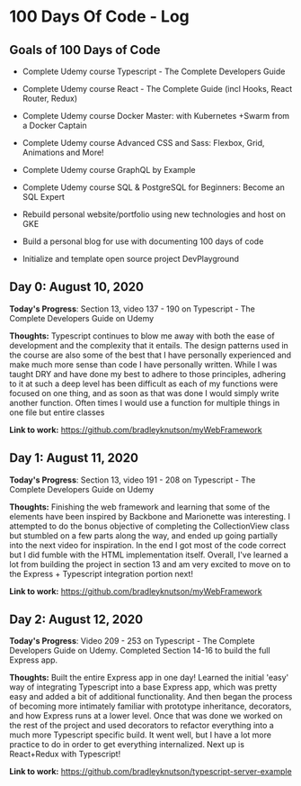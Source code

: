 # 100 Days Of Code - Log

## Goals of 100 Days of Code

- Complete Udemy course Typescript - The Complete Developers Guide

- Complete Udemy course React - The Complete Guide (incl Hooks, React Router, Redux)

- Complete Udemy course Docker Master: with Kubernetes +Swarm from a Docker Captain

- Complete Udemy course Advanced CSS and Sass: Flexbox, Grid, Animations and More!

- Complete Udemy course GraphQL by Example

- Complete Udemy course SQL & PostgreSQL for Beginners: Become an SQL Expert

- Rebuild personal website/portfolio using new technologies and host on GKE

- Build a personal blog for use with documenting 100 days of code

- Initialize and template open source project DevPlayground

## Day 0: August 10, 2020

**Today's Progress**: Section 13, video 137 - 190 on Typescript - The Complete Developers Guide on Udemy

**Thoughts:**
Typescript continues to blow me away with both the ease of development and the complexity that it entails. The design patterns used in the course
are also some of the best that I have personally experienced and make much more sense than code I have personally written. While I was taught DRY
and have done my best to adhere to those principles, adhering to it at such a deep level has been difficult as each of my functions were focused
on one thing, and as soon as that was done I would simply write another function. Often times I would use a function for multiple things in one
file but entire classes

**Link to work:**
https://github.com/bradleyknutson/myWebFramework

## Day 1: August 11, 2020

**Today's Progress**: Section 13, video 191 - 208 on Typescript - The Complete Developers Guide on Udemy

**Thoughts:**
Finishing the web framework and learning that some of the elements have been inspired by Backbone and Marionette was interesting. I attempted to do the bonus objective of
completing the CollectionView class but stumbled on a few parts along the way, and ended up going partially into the next video for inspiration. In the end I got most
of the code correct but I did fumble with the HTML implementation itself. Overall, I've learned a lot from building the project in section 13 and am very excited
to move on to the Express + Typescript integration portion next!

**Link to work:**
https://github.com/bradleyknutson/myWebFramework

## Day 2: August 12, 2020

**Today's Progress**: Video 209 - 253 on Typescript - The Complete Developers Guide on Udemy. Completed Section 14-16 to build the full Express app.

**Thoughts:**
Built the entire Express app in one day! Learned the initial 'easy' way of integrating Typescript into a base Express app, which was pretty easy and added a bit
of additional functionality. And then began the process of becoming more intimately familiar with prototype inheritance, decorators, and how Express runs at a lower level. Once
that was done we worked on the rest of the project and used decorators to refactor everything into a much more Typescript specific build. It went well, but I have a lot more practice
to do in order to get everything internalized. Next up is React+Redux with Typescript!

**Link to work:**
https://github.com/bradleyknutson/typescript-server-example

<!-- ### Day 0: February 30, 2016 (Example 2)
##### (delete me or comment me out)

**Today's Progress**: Fixed CSS, worked on canvas functionality for the app.

**Thoughts**: I really struggled with CSS, but, overall, I feel like I am slowly getting better at it. Canvas is still new for me, but I managed to figure out some basic functionality.

**Link(s) to work**: [Calculator App](http://www.example.com)


### Day 1: June 27, Monday

**Today's Progress**: I've gone through many exercises on FreeCodeCamp.

**Thoughts** I've recently started coding, and it's a great feeling when I finally solve an algorithm challenge after a lot of attempts and hours spent.

**Link(s) to work**
1. [Find the Longest Word in a String](https://www.freecodecamp.com/challenges/find-the-longest-word-in-a-string)
2. [Title Case a Sentence](https://www.freecodecamp.com/challenges/title-case-a-sentence) -->
